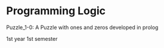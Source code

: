 # Programming Logic
Puzzle_1-0: A Puzzle with ones and zeros developed in prolog

1st year 1st semester

